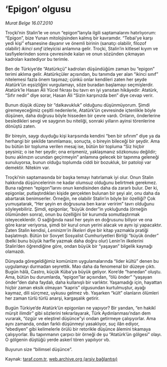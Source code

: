 # ‘Epigon’ olgusu

*Murat Belge 16.07.2010*

<div class="yazi"><p>Troçki’nin Stalin’le ve onun “epigon”larıyla ilgili saptamalarını hatırlıyorum: “Epigon”, bize Yunan mitolojisinden kalmış bir kavramdır. “Tebai’ye karşı yedi kişi” efsanesine dayanır ve önemli birinin (sanatçı olabilir, filozof olabilir) <i>ikinci sınıf</i> izleyicisi anlamına gelir. Troçki, Stalin’in kitlesel kıyım ve tasfiyelerinden sonra çevresinde kalan ve onun sözünden çıkmayan kadroları kastediyor bu terimle.</p>
<p>Ben de Türkiye’de “Atatürkçü” kadroları düşündüğüm zaman bu “epigon” terimi aklıma gelir. Atatürkçüler açısından, bu tanımda yer alan “ikinci sınıf” nitelemesi fazla önem taşımaz; çünkü onlar kendileri zaten her şeyde Atatürk’ün eşsizliğini vurgulamayı, söze buradan başlamayı seçmişlerdir. Atatürk’le Hasan Âli Yücel fıkrası bu tavrı en iyi yansıtan hikâyedir: Atatürk, “Sıfır nedir” diye sorar, Hasan Âli “Sizin karşınızda ben” diye cevap verir.</p>
<p>Bunun düşük düzey bir “dalkavukluk” olduğunu düşünmüyorum. Şimdi giremeyeceğimiz çeşitli nedenlerle, Atatürk’ün çevresinde içtenlikle böyle düşünen, daha doğrusu böyle hisseden bir çevre vardı. Onların, önderlerine besledikleri sevgi ve saygının bu niteliği, sonraki yılların ayinsi törenlerine dönüştü zaten.</p>
<p>Bir bireyin, saygı duyduğu kişi karşısında kendini “ben bir sıfırım” diye ya da herhangi bir şekilde tanımlaması, sonuçta, o bireyin bileceği bir şeydir. Ama bu bütün bir topluma verilen mesaj ise, bütün bir topluma “Siz hiçbir şeysiniz; o ise her şeydir; ona erişmeniz, yaklaşmanız sözkonusu değildir; bunu aklınızın ucundan geçirmeyin” anlamına gelecek bir tapınma geleneği sunuluyorsa, bunun olduğu toplumda ciddi bir bozukluk, bir patoloji var demektir. Nitekim var.</p>
<p>Troçki’nin saptamasında bir başka temayı hatırlamak iyi olur. Onun Stalin hakkında düşüncelerinin ne kadar olumsuz olduğunu belirtmek gerekmez. Buna rağmen “epigon”larını onun kendisinden daha da zararlı bulur. Der ki, epigonlar, putlaştırdıkları kişide gerçekten bulunan bir şeyi alır, onu daha da abartarak benimserler. Örneğin, ne olabilir Stalin’in böyle bir özelliği? Çok yumuşatarak, “Her şeyin en doğrusuna ben karar veririm” tavrı olduğunu söyleyebiliriz. Şimdi, epigonlar, “büyük önder”in yokluğunda (örneğin ölümünden sonra), onun bu özelliğini bir kurumda somutlaştırmak isteyeceklerdir. O sağlığında nasıl her şeyin en doğrusunu biliyor ve ona göre karar veriyorsa, şimdi bir kurul onun yerini alacak ve aynı işi yapacaktır. Zaten Stalin kendisi, <i>Leninizm’in İlkeleri</i> diye bir kitap yazmakla pratiği başlatmıştı. Bütün bir Sovyet Sosyalist Cumhuriyetleri Birliği “büyük önder” (belki bunu büyük harfle yazmak daha doğru olur) Lenin’in ilkelerini Stalin’den öğrendiğine göre, ondan büyük bir “yaşayan” bilgelik kaynağı olamazdı.</p>
<p>Dünyada göregeldiğimiz komünizm uygulamalarında “lider kültü” denen bu uygulamayı durmadan seyrettik. Mao daha da fenomenal bir düzeye çıktı. Bugün hâlâ, Castro, küçük Küba’ya büyük geliyor. Kore’de “hanedan” oluştu. Ama, bütün bu durumlarda, “epigon”lar açısından, “ölü önder” “yaşayan önder”den daha faydalı, daha kullanışlı bir varlıktır. Yaşamadığı için, hayattan hiçbir zaman eksik olmayan “kapris” olgusundan kurtulmuştur, ayağı kaymaz, dili sürçmez, uykusu gelmez vb. Yaşarken “kült” olanların ölümleri her zaman türlü türlü anarşi, kargaşalık getirir.</p>
<p>Bugün Türkiye’de Atatürk’ün epigonları ne yapıyor? Bir yandan, “en hakikî mürşit ilimdir” gibi sözlerini tekrarlayarak, Türk Aydınlanması’ndan dem vurarak, “özgür ve eleştirel düşünce”yi ondan getirmeye çalışıyorlar. Ama aynı zamanda, ondan farklı düşünmeyi yasaklıyor, suç ilân ediyor, “ebediyen” gibi kelimelerle örülü bir retorikle düşünce âlemini tıkamaya çalışıyorlar. Bu tapınmanın çarpıcı bir örneği de şu “Atatürk’ün gölgesi” olayı. O gölgenin düştüğü yerde askerî tören yapılıyor vb.</p>
<p>Buyurun size “bilimsel düşünce”. </p></div>

Kaynak: [taraf.com.tr](http://www.taraf.com.tr:80/murat-belge/makale-epigon-olgusu.htm), [web.archive.org (arşiv bağlantısı)](http://web.archive.org/web/20100718225137/http://www.taraf.com.tr:80/murat-belge/makale-epigon-olgusu.htm)

